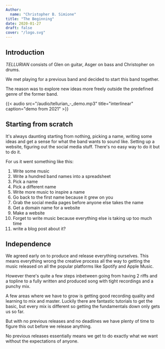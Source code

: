```yaml
---
Author:
  name: "Christopher B. Simione"
title: "The Beginning"
date: 2020-01-27
draft: false
cover: "/logo.svg"
---
```


## Introduction

_TELLURIAN_ consists of Glen on guitar, Asger on bass and Christopher on drums.

We met playing for a previous band and decided to start this band together.

The reason was to explore new ideas more freely outside the predefined genre of the former band.

{{< audio src="/audio/tellurian_-_demo.mp3" title="interlinear" caption="demo from 2021" >}}

## Starting from scratch

It's always daunting starting from nothing, picking a name, writing some ideas and get a sense for what the band wants to sound like. Setting up a website, figuring out the social media stuff. There's no easy way to do it but to do it.

For us it went something like this:

1. Write some music
2. Write a hundred band names into a spreadsheet
3. Pick a name
4. Pick a different name
5. Write more music to inspire a name
6. Go back to the first name because it grew on you
7. Grab the social media pages before anyone else takes the name
8. Get a domain name for a website
9. Make a website
10. Forget to write music because everything else is taking up too much time
11. write a blog post about it?

## Independence

We agreed early on to produce and release everything ourselves. This means everything wrong the creative process all the way to getting the music released on all the popular platforms like Spotify and Apple Music.

However there's quite a few steps inbetween going from having 2 riffs and a topline to a fully written and produced song with tight recordings and a punchy mix.

A few areas where we have to grow is getting good recording quality and learning to mix and master. Luckily there are fantastic tutorials to get the basic, but every mix is different so getting the fundamentals down only gets us so far.

But with no previous releases and no deadlines we have plenty of time to figure this out before we release anything.

No previous releases essentially means we get to do exactly what we want without the expectations of anyone.
